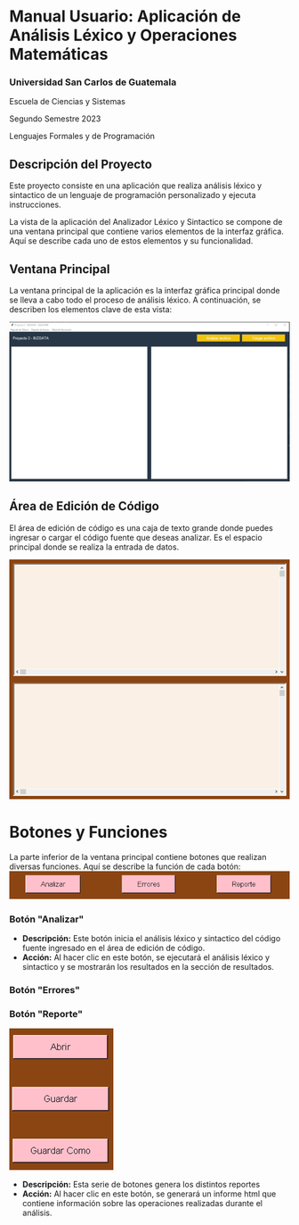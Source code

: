 # Manual Usuario: Aplicación de Análisis Léxico y Operaciones Matemáticas

### Universidad San Carlos de Guatemala
Escuela de Ciencias y Sistemas 

Segundo Semestre 2023

Lenguajes Formales y de Programación
## Descripción del Proyecto
Este proyecto consiste en una aplicación que realiza análisis léxico  y sintactico de un lenguaje de programación personalizado y ejecuta instrucciones.


La vista de la aplicación del Analizador Léxico y Sintactico se compone de una ventana principal que contiene varios elementos de la interfaz gráfica. Aquí se describe cada uno de estos elementos y su funcionalidad.

## Ventana Principal

La ventana principal de la aplicación es la interfaz gráfica principal donde se lleva a cabo todo el proceso de análisis léxico. A continuación, se describen los elementos clave de esta vista:

![Vista Principal](https://github.com/Serrano18/LFP_S2_2023_Proyecto2_202201989/blob/main/Imagenes/Interfaz.png)


## Área de Edición de Código

El área de edición de código es una caja de texto grande donde puedes ingresar o cargar el código fuente que deseas analizar. Es el espacio principal donde se realiza la entrada de datos.

![Area de Texto](https://github.com/Serrano18/LFP_S2_2023_Proyecto1_202201989/blob/main/Imagenes/Cuadros%20de%20Texto.png)

# Botones y Funciones

La parte inferior de la ventana principal contiene botones que realizan diversas funciones. Aquí se describe la función de cada botón:
![Botón Analizar](https://github.com/Serrano18/LFP_S2_2023_Proyecto1_202201989/blob/main/Imagenes/BotonesAnalizador.png)

### Botón "Analizar"

- **Descripción:** Este botón inicia el análisis léxico y sintactico del código fuente ingresado en el área de edición de código.
- **Acción:** Al hacer clic en este botón, se ejecutará el análisis léxico y sintactico y se mostrarán los resultados en la sección de resultados.

### Botón "Errores"


### Botón "Reporte"
![Botón Analizar](https://github.com/Serrano18/LFP_S2_2023_Proyecto1_202201989/blob/main/Imagenes/BotonesArchivo.png)
- **Descripción:** Esta serie de botones genera los distintos reportes
- **Acción:** Al hacer clic en este botón, se generará un informe html que contiene información sobre las operaciones realizadas durante el análisis.



